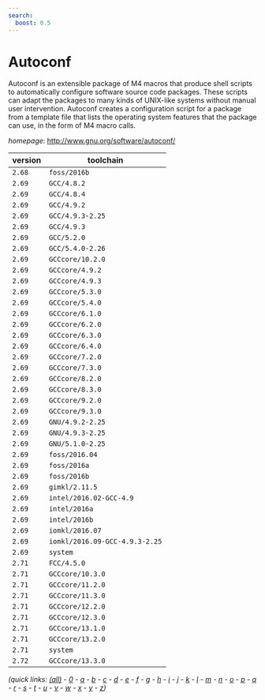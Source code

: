 ```yaml
---
search:
  boost: 0.5
---
```

# Autoconf

Autoconf is an extensible package of M4 macros that produce shell scripts  to automatically configure software source code packages. These scripts can adapt the  packages to many kinds of UNIX-like systems without manual user intervention. Autoconf  creates a configuration script for a package from a template file that lists the  operating system features that the package can use, in the form of M4 macro calls.

*homepage*: <http://www.gnu.org/software/autoconf/>

version | toolchain
--------|----------
``2.68`` | ``foss/2016b``
``2.69`` | ``GCC/4.8.2``
``2.69`` | ``GCC/4.8.4``
``2.69`` | ``GCC/4.9.2``
``2.69`` | ``GCC/4.9.3-2.25``
``2.69`` | ``GCC/4.9.3``
``2.69`` | ``GCC/5.2.0``
``2.69`` | ``GCC/5.4.0-2.26``
``2.69`` | ``GCCcore/10.2.0``
``2.69`` | ``GCCcore/4.9.2``
``2.69`` | ``GCCcore/4.9.3``
``2.69`` | ``GCCcore/5.3.0``
``2.69`` | ``GCCcore/5.4.0``
``2.69`` | ``GCCcore/6.1.0``
``2.69`` | ``GCCcore/6.2.0``
``2.69`` | ``GCCcore/6.3.0``
``2.69`` | ``GCCcore/6.4.0``
``2.69`` | ``GCCcore/7.2.0``
``2.69`` | ``GCCcore/7.3.0``
``2.69`` | ``GCCcore/8.2.0``
``2.69`` | ``GCCcore/8.3.0``
``2.69`` | ``GCCcore/9.2.0``
``2.69`` | ``GCCcore/9.3.0``
``2.69`` | ``GNU/4.9.2-2.25``
``2.69`` | ``GNU/4.9.3-2.25``
``2.69`` | ``GNU/5.1.0-2.25``
``2.69`` | ``foss/2016.04``
``2.69`` | ``foss/2016a``
``2.69`` | ``foss/2016b``
``2.69`` | ``gimkl/2.11.5``
``2.69`` | ``intel/2016.02-GCC-4.9``
``2.69`` | ``intel/2016a``
``2.69`` | ``intel/2016b``
``2.69`` | ``iomkl/2016.07``
``2.69`` | ``iomkl/2016.09-GCC-4.9.3-2.25``
``2.69`` | ``system``
``2.71`` | ``FCC/4.5.0``
``2.71`` | ``GCCcore/10.3.0``
``2.71`` | ``GCCcore/11.2.0``
``2.71`` | ``GCCcore/11.3.0``
``2.71`` | ``GCCcore/12.2.0``
``2.71`` | ``GCCcore/12.3.0``
``2.71`` | ``GCCcore/13.1.0``
``2.71`` | ``GCCcore/13.2.0``
``2.71`` | ``system``
``2.72`` | ``GCCcore/13.3.0``


*(quick links: [(all)](../index.md) - [0](../0/index.md) - [a](../a/index.md) - [b](../b/index.md) - [c](../c/index.md) - [d](../d/index.md) - [e](../e/index.md) - [f](../f/index.md) - [g](../g/index.md) - [h](../h/index.md) - [i](../i/index.md) - [j](../j/index.md) - [k](../k/index.md) - [l](../l/index.md) - [m](../m/index.md) - [n](../n/index.md) - [o](../o/index.md) - [p](../p/index.md) - [q](../q/index.md) - [r](../r/index.md) - [s](../s/index.md) - [t](../t/index.md) - [u](../u/index.md) - [v](../v/index.md) - [w](../w/index.md) - [x](../x/index.md) - [y](../y/index.md) - [z](../z/index.md))*

